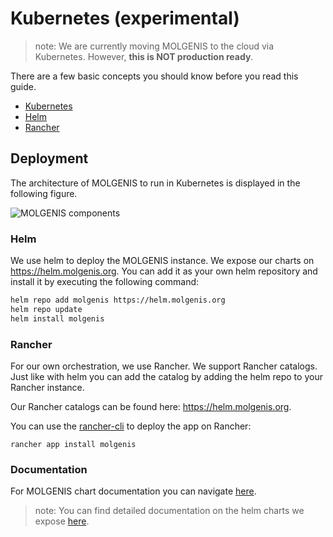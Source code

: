 # Kubernetes (experimental)
> note: We are currently moving MOLGENIS to the cloud via Kubernetes. However, **this is NOT production ready**.

There are a few basic concepts you should know before you read this guide.
- [Kubernetes](https://kubernetes.io/docs/home/)
- [Helm](https://helm.sh/)
- [Rancher](https://rancher.com/what-is-rancher/overview/)

## Deployment
The architecture of MOLGENIS to run in Kubernetes is displayed in the following figure.

![MOLGENIS components](images/install/molgenis_architecture_kubernetes.svg?raw=true)

### Helm
We use helm to deploy the MOLGENIS instance. We expose our charts on https://helm.molgenis.org. You can add it as your own helm repository and install it by executing the following command:

```bash
helm repo add molgenis https://helm.molgenis.org
helm repo update
helm install molgenis
```

### Rancher
For our own orchestration, we use Rancher. We support Rancher catalogs. Just like with helm you can add the catalog by adding the helm repo to your Rancher instance.

Our Rancher catalogs can be found here: https://helm.molgenis.org.

You can use the [rancher-cli](https://rancher.com/docs/rancher/v2.x/en/cli/) to deploy the app on Rancher:

```rancher app install molgenis```

### Documentation
For MOLGENIS chart documentation you can navigate [here](https://github.com/molgenis/molgenis-ops-helm/tree/master/charts/molgenis).

> note: You can find detailed documentation on the helm charts we expose [here](https://github.com/molgenis/molgenis-ops-helm). 

